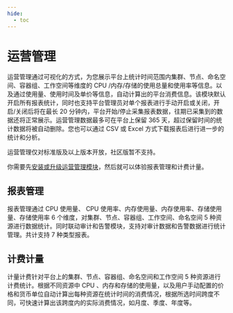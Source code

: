 ```yaml
---
hide:
  - toc
---
```


# 运营管理

运营管理通过可视化的方式，为您展示平台上统计时间范围内集群、节点、命名空间、容器组、工作空间等维度的 CPU /内存/存储的使用总量和使用率等信息。以及通过使用量、使用时间及单价等信息，自动计算出的平台消费信息。该模块默认开启所有报表统计，同时也支持平台管理员对单个报表进行手动开启或关闭，开启/关闭后将在最长 20 分钟内，平台开始/停止采集报表数据，往期已采集到的数据还将正常展示。运营管理数据最多可在平台上保留 365 天，超过保留时间的统计数据将被自动删除。您也可以通过 CSV 或 Excel 方式下载报表后进行进一步的统计和分析。

运营管理仅对标准版及以上版本开放，社区版暂不支持。

你需要先[安装或升级运营管理模块](./gmagpie-offline-install.md)，然后就可以体验报表管理和计费计量。

## 报表管理

报表管理通过 CPU 使用量、 CPU 使用率、内存使用量、内存使用率、存储使用量、存储使用率 6 个维度，对集群、节点、容器组、工作空间、命名空间 5 种资源进行数据统计。同时联动审计和告警模块，支持对审计数据和告警数据进行统计管理。共计支持 7 种类型报表。

## 计费计量

计量计费针对平台上的集群、节点、容器组、命名空间和工作空间 5 种资源进行计费统计。根据不同资源中 CPU 、内存和存储的使用量，以及用户手动配置的价格和货币单位自动计算出每种资源在统计时间的消费情况，根据所选时间跨度不同，可快速计算出该跨度内的实际消费情况，如月度、季度、年度等。
